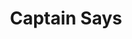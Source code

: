---
title: Captain Says
categories: gamejam
layout: game
post-image: "https://am3pap005files.storage.live.com/y4mQWbhn8cEXSxlviP8LCGFh13SRj7ljTQUcrxUQ2vcySkbdkTPIy-cP0WgIXKmqWP598RMBACklVrWG5hrePkhLmgTlzgIMzb6Iv3uU1WMRwT0KEyrsdbaY8OpvY1fbFNO-Yl1adaOv8EgUTXSyduYx91SEYFN3sClXZm_IbFgWj2DdOkPwKN3HO6ly6HACI54?width=1920&height=1634&cropmode=none"
description:
tags:
heading: "Shoot the right shapes to get more points!"
summary: "Captain Says is a educational game designed around the theme 'The Game Is A Liar'. <small>(Community Game Jam)</small>"
icon: https://am3pap005files.storage.live.com/y4mQWbhn8cEXSxlviP8LCGFh13SRj7ljTQUcrxUQ2vcySkbdkTPIy-cP0WgIXKmqWP598RMBACklVrWG5hrePkhLmgTlzgIMzb6Iv3uU1WMRwT0KEyrsdbaY8OpvY1fbFNO-Yl1adaOv8EgUTXSyduYx91SEYFN3sClXZm_IbFgWj2DdOkPwKN3HO6ly6HACI54?width=1920&height=1634&cropmode=none
showreel: 
itch: https://amy-elliott.itch.io/blockyroads
isgameembed: false
gameembed: 
widgetembed: 
status: "Done"
projecttype: "Game Jam"
duration: "1 Week"
tools: ['Unity', 'Photoshop']
roles: ['Programming', 'Design', 'UI']
credits: ['Amy Elliott']
---